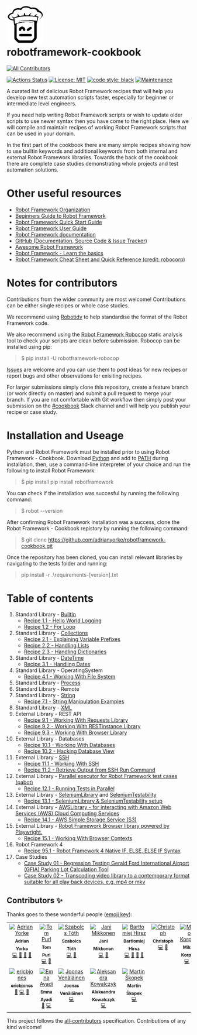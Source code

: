 # <img src="/img/logo_b+w_transparent.png" width="100"/><br>robotframework-cookbook

<!-- ALL-CONTRIBUTORS-BADGE:START - Do not remove or modify this section -->
[![All Contributors](https://img.shields.io/badge/all_contributors-12-orange.svg?style=flat-square)](#contributors-)
<!-- ALL-CONTRIBUTORS-BADGE:END -->
[![Actions Status](https://github.com/adrianyorke/robotframework-cookbook/workflows/Continuous%20integration/badge.svg)](https://github.com/adrianyorke/robotframework-cookbook/actions)
[![License: MIT](https://img.shields.io/badge/License-MIT-yellow.svg)](https://opensource.org/licenses/MIT)
[![code style: black](https://img.shields.io/badge/code%20style-black-000000.svg)](https://github.com/psf/black)
[![Maintenance](https://img.shields.io/badge/Maintained%3F-yes-green.svg)](https://github.com/adrianyorke)


A curated list of delicious Robot Framework recipes that will help you develop new test automation scripts faster, especially for beginner or intermediate level engineers.

If you need help writing Robot Framework scripts or wish to update older scripts to use newer syntax then you have come to the right place.  Here we will compile and maintain recipes of working Robot Framework scripts that can be used in your domain.

In the first part of the cookbook there are many simple recipes showing how to use builtin keywords and additional keywords from both internal and external Robot Framework libraries.  Towards the back of the cookbook there are complete case studies demonstrating whole projects and test automation solutions.

# Other useful resources
* [Robot Framework Organization](https://robotframework.org/)
* [Beginners Guide to Robot Framework](https://github.com/robotframework/BeginnersGuide)
* [Robot Framework Quick Start Guide](https://github.com/robotframework/QuickStartGuide/blob/master/QuickStart.rst)
* [Robot Framework User Guide](https://robotframework.org/robotframework/latest/RobotFrameworkUserGuide.html)
* [Robot Framework documentation](https://robotframework.org/robotframework/)
* [GitHub (Documentation, Source Code & Issue Tracker)](https://github.com/robotframework/robotframework)
* [Awesome Robot Framework](https://github.com/fkromer/awesome-robotframework)
* [Robot Framework - Learn the basics](https://dev.szabolcstoth.eu/robotframework-basics/)
* [Robot Framework Cheat Sheet and Quick Reference (credit: robocorp)](https://robocorp.com/docs/languages-and-frameworks/robot-framework/cheat-sheet)

# Notes for contributors
Contributions from the wider community are most welcome!  Contributions can be either single recipes or whole case studies.

We recommend using [Robotidy](https://robotidy.readthedocs.io/en/latest/) to help standardise the format of the Robot Framework code.

We also recommend using the [Robot Framework Robocop](https://github.com/MarketSquare/robotframework-robocop) static analysis tool to check your scripts are clean before submission.
Robocop can be installed using pip:
> $ pip install -U robotframework-robocop

[Issues](https://github.com/adrianyorke/robotframework-cookbook/issues) are welcome and you can use them to post ideas for new recipes or report bugs and other observations for exisiting recipes.

For larger submissions simply clone this repository, create a feature branch (or work directly on master) and submit a pull request to merge your branch.  If you are not comfortable with Git workflow then simply post your submission on the [#cookbook](https://app.slack.com/client/T07PJQ9S7/CU5RQ87K3) Slack channel and I will help you publish your recipe or case study.

# Installation and Useage

Python and Robot Framework must be installed prior to using Robot Framework - Cookbook. Download [Python](https://www.python.org/downloads/) and add to [PATH](https://docs.python.org/3/using/windows.html#the-full-installer) during installation, then, use a command-line interpreter of your choice and run the following to install Robot Framework:

> $ pip install pip install robotframework

You can check if the installation was succesful by running the following command:
> $ robot --version

After confirming Robot Framework installation was a success, clone the Robot Framework - Cookbook repistory by running the following command:

> $ git clone https://github.com/adrianyorke/robotframework-cookbook.git

Once the repository has been cloned, you can install relevant libraries by navigating to the tests folder and running:

> pip install -r .\requirements-[version].txt
# Table of contents
1. Standard Library - [BuiltIn](https://robotframework.org/robotframework/latest/libraries/BuiltIn.html)<br>
   * [Recipe 1.1 - Hello World Logging](src/section_01/recipe011_hello_world_logging.robot)<br>
   * [Recipe 1.2 - For Loop](src/section_01/recipe012_looping.robot)<br>
1. Standard Library - [Collections](https://robotframework.org/robotframework/latest/libraries/Collections.html)
   * [Recipe 2.1 - Explaining Variable Prefixes](src/section_02/recipe021_explaining_variable_prefixes.robot)<br>
   * [Recipe 2.2 - Handling Lists](src/section_02/recipe022_handling_lists.robot)<br>
   * [Recipe 2.3 - Handling Dictionaries](src/section_02/recipe023_handling_dictionaries.robot)<br>
1. Standard Library - [DateTime](https://robotframework.org/robotframework/latest/libraries/DateTime.html)
   * [Recipe 3.1 - Handling Dates](src/section_03/recipe031_handling_dates.robot)<br>
1. Standard Library - OperatingSystem
   * [Recipe 4.1 - Working With File System](src/section_04/recipe041_working_with_file_system.robot)<br>
1. Standard Library - [Process](https://robotframework.org/robotframework/latest/libraries/Process.html)
1. Standard Library - Remote
1. Standard Library - [String](https://robotframework.org/robotframework/latest/libraries/String.html)
   * [Recipe 7.1 - String Manipulation Examples](src/section_07/recipe071_string_manipulation_examples.robot)<br>
1. Standard Library - [XML](https://robotframework.org/robotframework/latest/libraries/XML.html)
1. External Library - REST API
   * [Recipe 9.1 - Working With Requests Library](src/section_09/recipe091_working_with_requests_library.robot)<br>
   * [Recipe 9.2 - Working With RESTinstance Library](src/section_09/recipe092_working_with_rest_library.robot)<br>
   * [Recipe 9.3 - Working With Browser Library](src/section_09/recipe093_working_with_browser_library.robot)
1. External Library - Databases
   * [Recipe 10.1 - Working With Databases](src/section_10/recipe101_working_with_databases.robot)<br>
   * [Recipe 10.2 - Hacking Database View](src/section_10/recipe102_hacking_database_view.robot)<br>
1. External Library - [SSH](https://github.com/robotframework/SSHLibrary)
   * [Recipe 11.1 - Working With SSH](src/section_11/recipe111_working_with_ssh_library.robot)<br>
   * [Recipe 11.2 - Retrieve Output from SSH Run Command](src/section_11/recipe112_retrieve_output_file_of_ssh_run_command.robot)<br>
1. External Library - [Parallel executor for Robot Framework test cases (pabot)](https://github.com/mkorpela/pabot)<br>
   * [Recipe 12.1 - Running Tests in Parallel](src/section_12/recipe121_running_tests_in_parallel.robot)<br>
1. External Library - [SeleniumLibrary](https://github.com/robotframework/seleniumlibrary) and [SeleniumTestability](https://github.com/rasjani/robotframework-seleniumtestability)
   * [Recipe 13.1 - SeleniumLibrary & SeleniumTestability setup](src/section_13/recipe131_selenium_setup.robot)<br>
1. External Library - [AWSLibrary - for interacting with Amazon Web Services (AWS) Cloud Computing Services](https://github.com/teaglebuilt/robotframework-aws)
   * [Recipe 14.1 - AWS Simple Storage Service (S3)](src/section_14/recipe141_aws_simple_storage_service.robot)<br>
1. External Library - [Robot Framework Browser library powered by Playwright.](https://github.com/MarketSquare/robotframework-browser)
   * [Recipe 15.1 - Working With Browser Contexts](src/section_15/recipe151_working_with_browser_contexts.robot)<br>
1. Robot Framework 4
   * [Recipe 95.1 - Robot Framework 4 Native IF, ELSE, ELSE IF Syntax](src/section_95/recipe951_rf4_native_if_else_elseif.robot)<br>
1. Case Studies
   * [Case Study 01 - Regression Testing Gerald Ford International Airport (GFIA) Parking Lot Calculation Tool](src/section_99/casestudy_01/README.md)<br>
   * [Case Study 02 - Transcoding video library to a contemporary format suitable for all play back devices, e.g. mp4 or mkv](src/section_99/casestudy_02/README.md)<br>

## Contributors ✨

Thanks goes to these wonderful people ([emoji key](https://allcontributors.org/docs/en/emoji-key)):

<!-- ALL-CONTRIBUTORS-LIST:START - Do not remove or modify this section -->
<!-- prettier-ignore-start -->
<!-- markdownlint-disable -->
<table>
  <tbody>
    <tr>
      <td align="center" valign="top" width="14.28%"><a href="https://github.com/adrianyorke"><img src="https://avatars1.githubusercontent.com/u/30093433?v=4?s=100" width="100px;" alt="Adrian Yorke"/><br /><sub><b>Adrian Yorke</b></sub></a><br /><a href="https://github.com/adrianyorke/robotframework-cookbook/commits?author=adrianyorke" title="Code">💻</a> <a href="https://github.com/adrianyorke/robotframework-cookbook/commits?author=adrianyorke" title="Documentation">📖</a> <a href="#maintenance-adrianyorke" title="Maintenance">🚧</a> <a href="https://github.com/adrianyorke/robotframework-cookbook/pulls?q=is%3Apr+reviewed-by%3Aadrianyorke" title="Reviewed Pull Requests">👀</a></td>
      <td align="center" valign="top" width="14.28%"><a href="http://www.tompurl.com"><img src="https://avatars1.githubusercontent.com/u/588713?v=4?s=100" width="100px;" alt="Tom Purl"/><br /><sub><b>Tom Purl</b></sub></a><br /><a href="https://github.com/adrianyorke/robotframework-cookbook/commits?author=tompurl" title="Code">💻</a> <a href="https://github.com/adrianyorke/robotframework-cookbook/commits?author=tompurl" title="Documentation">📖</a></td>
      <td align="center" valign="top" width="14.28%"><a href="http://szabolcstoth.eu"><img src="https://avatars3.githubusercontent.com/u/1639751?v=4?s=100" width="100px;" alt="Szabolcs Tóth"/><br /><sub><b>Szabolcs Tóth</b></sub></a><br /><a href="https://github.com/adrianyorke/robotframework-cookbook/commits?author=szabolcstoth" title="Code">💻</a> <a href="https://github.com/adrianyorke/robotframework-cookbook/commits?author=szabolcstoth" title="Documentation">📖</a></td>
      <td align="center" valign="top" width="14.28%"><a href="https://rasjani.github.io"><img src="https://avatars3.githubusercontent.com/u/27887?v=4?s=100" width="100px;" alt="Jani Mikkonen"/><br /><sub><b>Jani Mikkonen</b></sub></a><br /><a href="https://github.com/adrianyorke/robotframework-cookbook/commits?author=rasjani" title="Code">💻</a> <a href="https://github.com/adrianyorke/robotframework-cookbook/commits?author=rasjani" title="Documentation">📖</a></td>
      <td align="center" valign="top" width="14.28%"><a href="https://github.com/bhirsz"><img src="https://avatars3.githubusercontent.com/u/8532066?v=4?s=100" width="100px;" alt="Bartłomiej Hirsz"/><br /><sub><b>Bartłomiej Hirsz</b></sub></a><br /><a href="https://github.com/adrianyorke/robotframework-cookbook/commits?author=bhirsz" title="Code">💻</a> <a href="https://github.com/adrianyorke/robotframework-cookbook/commits?author=bhirsz" title="Documentation">📖</a> <a href="#maintenance-bhirsz" title="Maintenance">🚧</a> <a href="https://github.com/adrianyorke/robotframework-cookbook/pulls?q=is%3Apr+reviewed-by%3Abhirsz" title="Reviewed Pull Requests">👀</a></td>
      <td align="center" valign="top" width="14.28%"><a href="https://github.com/tuxmux28"><img src="https://avatars1.githubusercontent.com/u/2794048?v=4?s=100" width="100px;" alt="Christoph"/><br /><sub><b>Christoph</b></sub></a><br /><a href="https://github.com/adrianyorke/robotframework-cookbook/commits?author=tuxmux28" title="Code">💻</a> <a href="https://github.com/adrianyorke/robotframework-cookbook/commits?author=tuxmux28" title="Documentation">📖</a></td>
      <td align="center" valign="top" width="14.28%"><a href="https://github.com/mkorpela"><img src="https://avatars1.githubusercontent.com/u/136885?v=4?s=100" width="100px;" alt="Mikko Korpela"/><br /><sub><b>Mikko Korpela</b></sub></a><br /><a href="https://github.com/adrianyorke/robotframework-cookbook/commits?author=mkorpela" title="Code">💻</a> <a href="https://github.com/adrianyorke/robotframework-cookbook/commits?author=mkorpela" title="Documentation">📖</a></td>
    </tr>
    <tr>
      <td align="center" valign="top" width="14.28%"><a href="https://github.com/ericbjones"><img src="https://avatars2.githubusercontent.com/u/1847952?v=4?s=100" width="100px;" alt="ericbjones"/><br /><sub><b>ericbjones</b></sub></a><br /><a href="#design-ericbjones" title="Design">🎨</a> <a href="https://github.com/adrianyorke/robotframework-cookbook/commits?author=ericbjones" title="Code">💻</a> <a href="https://github.com/adrianyorke/robotframework-cookbook/commits?author=ericbjones" title="Documentation">📖</a></td>
      <td align="center" valign="top" width="14.28%"><a href="https://emnaayadi.wordpress.com/"><img src="https://avatars.githubusercontent.com/u/6690738?v=4?s=100" width="100px;" alt="Emna Ayadi"/><br /><sub><b>Emna Ayadi</b></sub></a><br /><a href="#userTesting-emna24" title="User Testing">📓</a> <a href="https://github.com/adrianyorke/robotframework-cookbook/commits?author=emna24" title="Code">💻</a></td>
      <td align="center" valign="top" width="14.28%"><a href="https://medium.com/@joonasvenlinen"><img src="https://avatars.githubusercontent.com/u/38143731?v=4?s=100" width="100px;" alt="Joonas Venäläinen"/><br /><sub><b>Joonas Venäläinen</b></sub></a><br /><a href="https://github.com/adrianyorke/robotframework-cookbook/commits?author=joonvena" title="Code">💻</a></td>
      <td align="center" valign="top" width="14.28%"><a href="https://github.com/olakowalczyk"><img src="https://avatars.githubusercontent.com/u/60587401?v=4?s=100" width="100px;" alt="Aleksandra Kowalczyk"/><br /><sub><b>Aleksandra Kowalczyk</b></sub></a><br /><a href="https://github.com/adrianyorke/robotframework-cookbook/commits?author=olakowalczyk" title="Code">💻</a></td>
      <td align="center" valign="top" width="14.28%"><a href="https://github.com/kiblik1"><img src="https://avatars.githubusercontent.com/u/12598836?v=4?s=100" width="100px;" alt="Martin Škopek"/><br /><sub><b>Martin Škopek</b></sub></a><br /><a href="https://github.com/adrianyorke/robotframework-cookbook/commits?author=kiblik1" title="Code">💻</a></td>
    </tr>
  </tbody>
</table>

<!-- markdownlint-restore -->
<!-- prettier-ignore-end -->

<!-- ALL-CONTRIBUTORS-LIST:END -->

This project follows the [all-contributors](https://github.com/all-contributors/all-contributors) specification. Contributions of any kind welcome!
